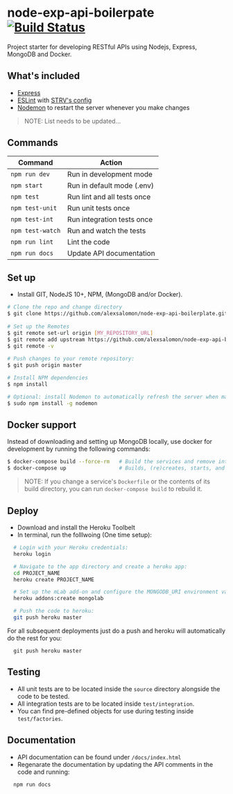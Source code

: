 # node-exp-api-boilerpate [![Build Status](https://travis-ci.com/alexsalomon/node-exp-api-boilerplate.svg?token=LHLxJdxYMwqFf4gT1Rm9&branch=master)](https://travis-ci.com/alexsalomon/node-exp-api-boilerplate)


Project starter for developing RESTful APIs using Nodejs, Express, MongoDB and Docker.

## What's included

- [Express](https://expressjs.com/)
- [ESLint](https://eslint.org/) with [STRV's config](https://github.com/strvcom/eslint-config-javascript)
- [Nodemon](https://github.com/remy/nodemon) to restart the server whenever you make changes

> NOTE: List needs to be updated...

## Commands
Command             | Action                      |
--------------------|-----------------------------|
`npm run dev`       | Run in development mode     |
`npm start`         | Run in default mode (.env)  |
`npm test`          | Run lint and all tests once |
`npm test-unit`     | Run unit tests once         |
`npm test-int`      | Run integration tests once  |
`npm test-watch`    | Run and watch the tests     |
`npm run lint`      | Lint the code               |
`npm run docs`      | Update API documentation    |

## Set up
* Install GIT, NodeJS 10+, NPM, (MongoDB and/or Docker).
```sh
# Clone the repo and change directory
$ git clone https://github.com/alexsalomon/node-exp-api-boilerplate.git [PROJECT_NAME] && cd [PROJECT_NAME]
 
# Set up the Remotes
$ git remote set-url origin [MY_REPOSITORY_URL]
$ git remote add upstream https://github.com/alexsalomon/node-exp-api-boilerplate.git
$ git remote -v
 
# Push changes to your remote repository:
$ git push origin master

# Install NPM dependencies
$ npm install

# Optional: install Nodemon to automatically refresh the server when making changes
$ sudo npm install -g nodemon
```

## Docker support

Instead of downloading and setting up MongoDB locally, use docker for development by running the following commands:

```sh
$ docker-compose build --force-rm   # Build the services and remove intermediate containers
$ docker-compose up                 # Builds, (re)creates, starts, and attaches to containers for a service.
```

> NOTE: If you change a service's `Dockerfile` or the contents of its build directory, you can run `docker-compose build` to rebuild it.

## Deploy
* Download and install the Heroku Toolbelt
* In terminal, run the folllwoing (One time setup):
```sh
  # Login with your Heroku credentials:
  heroku login

  # Navigate to the app directory and create a heroku app:
  cd PROJECT_NAME
  heroku create PROJECT_NAME

  # Set up the mLab add-on and configure the MONGODB_URI environment variable:
  heroku addons:create mongolab

  # Push the code to heroku:
  git push heroku master
```

For all subsequent deployments just do a push and heroku will automatically do the rest for you:
```
  git push heroku master
```

## Testing
* All unit tests are to be located inside the `source` directory alongside the code to be tested.
* All integration tests are to be located inside `test/integration`.
* You can find pre-defined objects for use during testing inside `test/factories`.

## Documentation
* API documentation can be found under `/docs/index.html`
* Regenarate the documentation by updating the API comments in the code and running:
```sh
  npm run docs
```